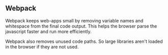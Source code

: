 ## Webpack

Webpack keeps web-apps small by removing variable names and whitespace from the final code output.  This helps the browser parse the javascript faster and run more efficiently.

Webpack also removes unused code paths.  So large libraries aren't loaded in the browser if they are not used.

